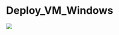# Deploy_VM_Windows

<a href="https://portal.azure.com/#create/Microsoft.Template/uri/https%3A%2F%2Fraw.githubusercontent.com%2Flbov%2FStorage_Account%2Fmaster%2Fazuredeploy.json" target="_blank">
    <img src="http://azuredeploy.net/deploybutton.png"/>
</a>

